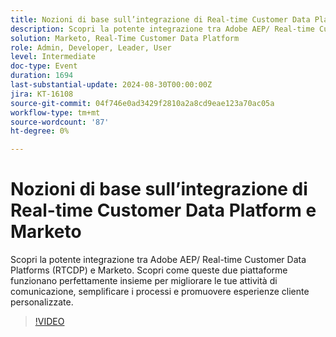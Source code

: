 ```yaml
---
title: Nozioni di base sull’integrazione di Real-time Customer Data Platform e Marketo
description: Scopri la potente integrazione tra Adobe AEP/ Real-time Customer Data Platforms e Marketo. Scopri come queste due piattaforme funzionano perfettamente insieme per migliorare le tue attività di comunicazione, semplificare i processi e promuovere esperienze cliente personalizzate.
solution: Marketo, Real-Time Customer Data Platform
role: Admin, Developer, Leader, User
level: Intermediate
doc-type: Event
duration: 1694
last-substantial-update: 2024-08-30T00:00:00Z
jira: KT-16108
source-git-commit: 04f746e0ad3429f2810a2a8cd9eae123a70ac05a
workflow-type: tm+mt
source-wordcount: '87'
ht-degree: 0%

---
```



# Nozioni di base sull’integrazione di Real-time Customer Data Platform e Marketo

Scopri la potente integrazione tra Adobe AEP/ Real-time Customer Data Platforms (RTCDP) e Marketo. Scopri come queste due piattaforme funzionano perfettamente insieme per migliorare le tue attività di comunicazione, semplificare i processi e promuovere esperienze cliente personalizzate.

>[!VIDEO](https://video.tv.adobe.com/v/3433222/?learn=on)
